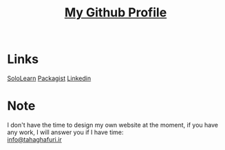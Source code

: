 <h1 align="center"><a href="https://github.com/tahaghafuri/">My Github Profile</a></h1><br>



# Links
[SoloLearn](https://www.sololearn.com/profile/22699947/)
[Packagist](https://packagist.org/users/tahaghafuri/)
[Linkedin](https://www.linkedin.com/in/tahaghafuri/)
# Note
I don't have the time to design my own website at the moment, if you have any work, I will answer you if I have time:<br>
<a href="mailto:info@tahaghafuri.ir">info@tahaghafuri.ir</a>

